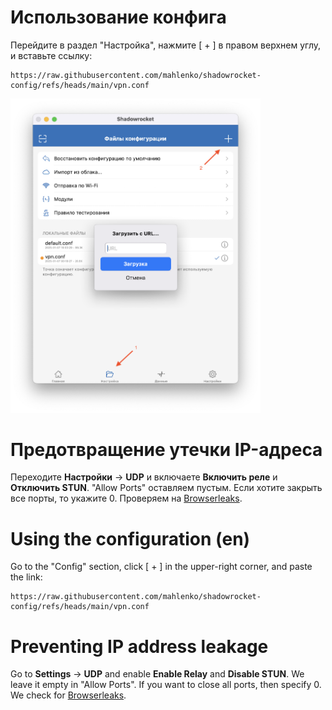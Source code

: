 # Использование конфига
Перейдите в раздел "Настройка", нажмите [ + ] в правом верхнем углу, и вставьте ссылку:
```
https://raw.githubusercontent.com/mahlenko/shadowrocket-config/refs/heads/main/vpn.conf
```
<img src="screenshot-setup.png" alt="Window config add" width="400"/>

# Предотвращение утечки IP-адреса
Переходите **Настройки** → **UDP** и включаете **Включить реле** и **Отключить STUN**. "Allow Ports" оставляем пустым. Если хотите закрыть все порты, то укажите 0. Проверяем на [Browserleaks](https://browserleaks.com/dns).

# Using the configuration (en)
Go to the "Config" section, click [ + ] in the upper-right corner, and paste the link:
```
https://raw.githubusercontent.com/mahlenko/shadowrocket-config/refs/heads/main/vpn.conf
```

# Preventing IP address leakage
Go to **Settings** → **UDP** and enable **Enable Relay** and **Disable STUN**. We leave it empty in "Allow Ports". If you want to close all ports, then specify 0. We check for [Browserleaks](https://browserleaks.com/dns ).
